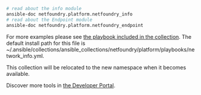 
```bash
# read about the info module
ansible-doc netfoundry.platform.netfoundry_info
# read about the Endpoint module
ansible-doc netfoundry.platform.netfoundry_endpoint
```

For more examples please see [the playbook included in the collection](https://github.com/netfoundry/developer-tools/blob/master/ansible_collections/netfoundry/platform/playbooks/network_info.yml). The default install path for this file is ~/.ansible/collections/ansible_collections/netfoundry/platform/playbooks/network_info.yml.

This collection will be relocated to the new namespace when it becomes available.

Discover more tools in [the Developer Portal](https://developer.netfoundry.io/).
